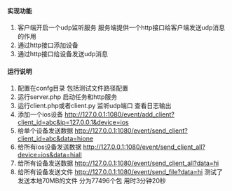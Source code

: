 #### 实现功能

1. 客户端开启一个udp监听服务 服务端提供一个http接口给客户端发送udp消息的作用
2. 通过http接口添加设备
3. 通过http接口给设备发送udp消息

#### 运行说明

1. 配置在confg目录 包括测试文件路径配置
2. 运行server.php 启动任务和http服务
3. 运行client.php或者client.py 监听udp端口 查看日志输出
4. 添加一个ios设备 http://127.0.0.1:1080/event/add_client?client_id=abc&ip=127.0.0.1&device=ios
5. 给单个设备发送数据 http://127.0.0.1:1080/event/send_client?client_id=abc&data=hione
6. 给所有ios设备发送数据 http://127.0.0.1:1080/event/send_client_all?device=ios&data=hiall
7. 给所有设备发送数据 http://127.0.0.1:1080/event/send_client_all?data=hi
8. 给所有设备发送文件 http://127.0.0.1:1080/event/send_file?data=hi 测试了发送本地70MB的文件 分为77496个包 用时3分钟20秒